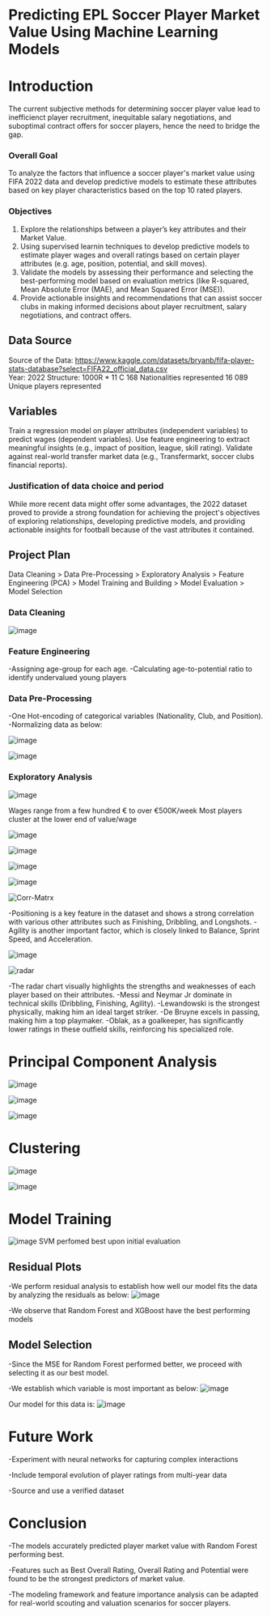 # Predicting EPL Soccer Player Market Value Using Machine Learning Models

# Introduction
The current subjective methods for determining soccer player value lead to inefficienct player recruitment, inequitable salary negotiations, and suboptimal contract offers for soccer players, hence the need to bridge the gap.

### Overall Goal
To analyze the factors that influence a soccer player's market value using FIFA 2022 data and develop predictive models to estimate these attributes based on key player characteristics based on the top 10 rated players.

### Objectives
1.	Explore the relationships between a player’s key attributes and their Market Value.
2.	Using supervised learnin techniques to develop predictive models to estimate player wages and overall ratings based on certain player attributes (e.g. age, position, potential, and skill moves). 
3.	Validate the models by assessing their performance and selecting the best-performing model based on evaluation metrics (like R-squared, Mean Absolute Error (MAE), and Mean Squared Error (MSE)).
4.	Provide actionable insights and recommendations that can assist soccer clubs in making informed decisions about player recruitment, salary negotiations, and contract offers.

## Data Source
Source of the Data: https://www.kaggle.com/datasets/bryanb/fifa-player-stats-database?select=FIFA22_official_data.csv   
Year: 2022
Structure:  1000R * 11 C
168 Nationalities represented
16 089 Unique players represented

## Variables
Train a regression model on player attributes (independent variables) to predict wages (dependent variables).
Use feature engineering to extract meaningful insights (e.g., impact of position, league, skill rating).
Validate against real-world transfer market data (e.g., Transfermarkt, soccer clubs financial reports).


### Justification of data choice and period
While more recent data might offer some advantages, the 2022 dataset proved to provide a strong foundation for achieving the project's objectives of exploring relationships, developing predictive models, and providing actionable insights for football because of the vast attributes it contained.


## Project Plan
Data Cleaning > Data Pre-Processing > Exploratory Analysis > Feature Engineering (PCA) > Model Training and Building > Model Evaluation > Model Selection

### Data Cleaning
![image](https://github.com/user-attachments/assets/ecc1da78-0adb-403e-b6ea-cd5c8bf371f1)

### Feature Engineering
-Assigning age-group for each age.
-Calculating age-to-potential ratio to identify undervalued young players

### Data Pre-Processing
-One Hot-encoding of categorical variables (Nationality, Club, and Position).
-Normalizing data as below:

![image](https://github.com/user-attachments/assets/c86beea0-4e8f-4e3c-81b7-d2bcb3e4389c)

![image](https://github.com/user-attachments/assets/6ab2e3c0-366b-4d5a-b7d0-8905462034c9)


### Exploratory Analysis

![image](https://github.com/user-attachments/assets/57683155-3951-4e6f-bf56-02e8d388d6c9)

Wages range from a few hundred € to over €500K/week
Most players cluster at the lower end of value/wage

![image](https://github.com/user-attachments/assets/fd339684-3131-450d-adc4-5a8326869949)

![image](https://github.com/user-attachments/assets/19cdc0cf-faa4-4d13-882d-1d864538c5b4)

![image](https://github.com/user-attachments/assets/06084b62-c40a-485e-bc48-a52c3e22f8bd)

![image](https://github.com/user-attachments/assets/1f003b7c-ed7a-4fb4-af8c-23afbfe24190)



![Corr-Matrx](https://github.com/user-attachments/assets/0b65f0a3-159a-41b4-8554-8c284fa4b296)

-Positioning is a key feature in the dataset and shows a strong correlation with various other attributes such as Finishing, Dribbling, and Longshots.
-Agility is another important factor, which is closely linked to Balance, Sprint Speed, and Acceleration. 

![image](https://github.com/user-attachments/assets/6f2660bd-a840-4a1e-984f-4301aaa7f542)

![radar](https://github.com/user-attachments/assets/87ebb238-3f89-4247-9ee4-64162f2416ff)

-The radar chart visually highlights the strengths and weaknesses of each player based on their attributes.
-Messi and Neymar Jr dominate in technical skills (Dribbling, Finishing, Agility).
-Lewandowski is the strongest physically, making him an ideal target striker.
-De Bruyne excels in passing, making him a top playmaker.
-Oblak, as a goalkeeper, has significantly lower ratings in these outfield skills, reinforcing his specialized role.


# Principal Component Analysis
![image](https://github.com/user-attachments/assets/bc7936d7-5406-4669-8949-eb71e76debec)

![image](https://github.com/user-attachments/assets/0ff31dd4-cf76-45f4-8ec9-76a64aae5c02)

![image](https://github.com/user-attachments/assets/5fc27a27-de35-4d50-bb50-7c1bb8341569)


# Clustering

![image](https://github.com/user-attachments/assets/10ec0fb4-ecd7-4762-a912-b7b02d859512)

![image](https://github.com/user-attachments/assets/ebbe0a7e-f2de-4523-9a1f-9a31007a927f)


# Model Training
![image](https://github.com/user-attachments/assets/95cdf421-44a2-4533-9ee9-561c5ff47288)
SVM perfomed best upon initial evaluation


## Residual Plots
-We perform residual analysis to establish how well our model fits the data by analyzing the residuals as below:
![image](https://github.com/user-attachments/assets/f1612a92-10e7-41a5-a076-66279eda7ab0)

-We observe that Random Forest and XGBoost have the best performing models 

## Model Selection
-Since the MSE for Random Forest performed better, we proceed with selecting it as our best model.

-We establish which variable is most important as below:
![image](https://github.com/user-attachments/assets/0dffd696-851e-4c00-8f6d-d6cdc2eb3310)


Our model for this data is:
![image](https://github.com/user-attachments/assets/ba340fc3-bda5-4c4c-ab1e-246b34a34c9d)


# Future Work
-Experiment with neural networks for capturing complex interactions

-Include temporal evolution of player ratings from multi-year data

-Source and use a verified dataset


# Conclusion

-The models accurately predicted player market value with Random Forest performing best.

-Features such as Best Overall Rating, Overall Rating and  Potential were found to be the strongest predictors of market value.

-The modeling framework and feature importance analysis can be adapted for real-world scouting and valuation scenarios for soccer players.



























